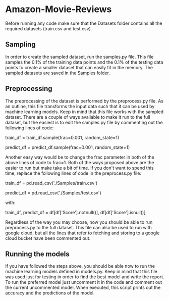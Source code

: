 # Amazon-Movie-Reviews

Before running any code make sure that the Datasets folder contains all the required datasets (train.csv and test.csv). 


## Sampling

In order to create the sampled dataset, run the samples.py file. 
This file samples the 0.1% of the training data points and the 0.1% of the testing data points to create a smaller dataset that can easily fit in the memory. 
The sampled datasets are saved in the Samples folder. 


## Preprocessing

The preprocessing of the dataset is performed by the preprocess.py file. As an outline, this file transforms the input data such that it can be used by machine learning models. 
Keep in mind that this file works with the sampled dataset. There are a couple of ways available to make it run to the full dataset, but the easiest is to edit the samples.py file by commenting out the following lines of code: 

train_df = train_df.sample(frac=0.001, random_state=1)

predict_df = predict_df.sample(frac=0.001, random_state=1)

Another easy way would be to change the frac parameter in both of the above lines of code to frac=1. 
Both of the ways proposed above are the easier to run but make take a bit of time. If you don't want to spend this time, replace the following lines of code in the preprocess.py file: 

train_df = pd.read_csv('./Samples/train.csv')

predict_df = pd.read_csv('./Samples/test.csv')

with: 

train_df, predict_df = df[df['Score'].notnull()], df[df['Score'].isnull()]

Regardless of the way you may choose, now you should be able to run preprocess.py to the full dataset. 
This file can also be used to run with google cloud, but all the lines that refer to fetching and storing to a google cloud bucket have been commented out. 


## Running the models

If you have followed the steps above, you should be able now to run the machine learning models defined in models.py. Keep in mind that this file was used just for testing in order to find the best model and write the report. 
To run the preferred model just uncomment it in the code and comment out the current uncommented model. 
When executed, this script prints out the accuracy and the predictions of the model. 
